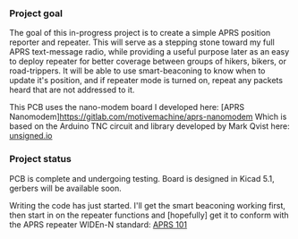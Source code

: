 ### Project goal
The goal of this in-progress project is to create a simple APRS position reporter and repeater. This will serve as a stepping stone toward my full APRS text-message radio, while providing a useful purpose later as an easy to deploy repeater for better coverage between groups of hikers, bikers, or road-trippers. It will be able to use smart-beaconing to know when to update it's position, and if repeater mode is turned on, repeat any packets heard that are not addressed to it.

This PCB uses the nano-modem board I developed here: [APRS Nanomodem]https://gitlab.com/motivemachine/aprs-nanomodem
Which is based on the Arduino TNC circuit and library developed by Mark Qvist here: [unsigned.io](https://unsigned.io/micromodem/)

### Project status
PCB is complete and undergoing testing. Board is designed in Kicad 5.1, gerbers will be available soon. 

 Writing the code has just started. I'll get the smart beaconing working first, then start in on the repeater functions and [hopefully] get it to conform with the APRS repeater WIDEn-N standard:
[APRS 101](http://www.aprs.org/doc/APRS101.PDF)
